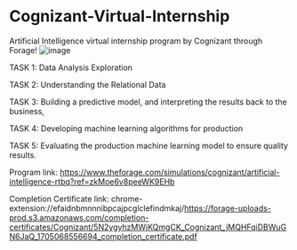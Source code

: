 # Cognizant-Virtual-Internship
Artificial Intelligence virtual internship program by Cognizant through Forage!
![image](https://github.com/youssefbac/Cognizant-Virtual-Internship/assets/49171662/1bb32cea-6fce-4fce-b693-96a547d51f3a)


TASK 1: Data Analysis Exploration

TASK 2: Understanding the Relational Data

TASK 3: Building a predictive model, and interpreting the results back to the business,

TASK 4: Developing machine learning algorithms for production

TASK 5: Evaluating the production machine learning model to ensure quality results.

Program link: https://www.theforage.com/simulations/cognizant/artificial-intelligence-rtbq?ref=zkMoe6v8peeWK9EHb

Completion Certificate link: chrome-extension://efaidnbmnnnibpcajpcglclefindmkaj/https://forage-uploads-prod.s3.amazonaws.com/completion-certificates/Cognizant/5N2ygyhzMWjKQmgCK_Cognizant_jMQHFqiDBWuGN6JaQ_1705068556694_completion_certificate.pdf
